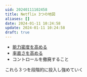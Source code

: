 ```yaml
---
uid: 20240111102458
title: Netflix 3つの地図
aliases: []
date: 2024-01-11 10:24:58
update: 2024-01-11 10:24:58
draft: true
---
```


- [能力密度を高める](20240111105355.md)
- [率直さを高める](20240111111955.md)
- コントロールを撤廃すること

これら３つを段階的に投入し強めていく

[^norules]: https://www.notion.so/9e84568dfddd4f328a781995619d895c/ NO RULES: 世界一「自由」な会社、NETFLIX NETFLIX and the Cultu, p21, リード ヘイスティングス, 日経BP日本経済新聞出版本部, 2020/10/01
